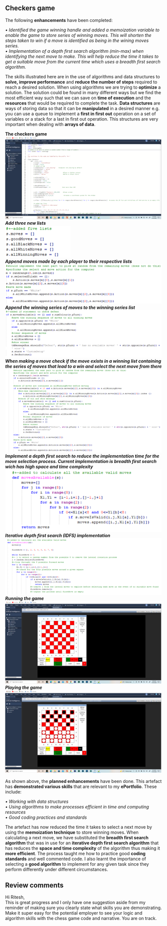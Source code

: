 <h2>Checkers game</h2>
<p>The following <b>enhancements</b> have been completed:</p>
<p><i>• Identified the game winning handle and added a memoization variable to enable the game to store series of winning moves. This will shorten the steps taken to win if a move is identified as being in the wining moves series.<br>
• Implementation of a depth first search algorithm (min-max) when identifying the next move to make. This will help reduce the time it takes to get a suitable move from the current time which uses a breadth first search algorithm.</i><br></p>
<p>The skills illustrated here are in the use of algorithms and data structures to <b>solve, improve performance</b> and <b>reduce the number of steps</b> required to reach a desired solution. When using algorithms we are trying to <b>optimize</b> a solution. The solution could be found in many different ways but we find the most efficient way such that we can save on <b>time of execution</b> and the <b>resources</b> that would be required to complete the task. <b>Data structures</b> are ways of storing data so that it can be <b>manipulated</b> in a desired manner e.g. you can use a queue to implement a <b>first in first out</b> operation on a set of variables or a stack for a last in first out operation. This structures are very important when dealing with <b>arrays of data</b>.</p>

<b>The checkers game</b>
	<img src="https://github.com/Ritesh214/Checkers/blob/main/pics/Picture1.png"><br>
<b><i>Add three new lists</i></b><br>
	<img src="https://github.com/Ritesh214/Checkers/blob/main/pics/Picture2.png"><br>
<b><i>Append moves made by each player to their respective lists</i></b><br>
	<img src="https://github.com/Ritesh214/Checkers/blob/main/pics/Picture3.png"><br>
<b><i>Append the winning series of moves to the winning series list</i></b><br>
	<img src="https://github.com/Ritesh214/Checkers/blob/main/pics/Picture4.png"><br>
<b><i>When making a move check if the move exists in a winning list containing the series of moves that lead to a win and select the next move from there</i></b><br>
	<img src="https://github.com/Ritesh214/Checkers/blob/main/pics/Picture5.png"><br>
<b><i>Implement a depth first search to reduce the implementation time for the move selection process. Current implementation is breadth first search wich has high space and time complexity</i></b><br>
	<img src="https://github.com/Ritesh214/Checkers/blob/main/pics/Picture6.png"><br>
<b><i>Iterative depth first search (IDFS) implementation</i></b><br>
	<img src="https://github.com/Ritesh214/Checkers/blob/main/pics/Picture7.png"><br>
<b><i>Running the game</i></b><br>
	<img src="https://github.com/Ritesh214/Checkers/blob/main/pics/Picture8.png"><br>
<b><i>Playing the game</i></b><br>
	<img src="https://github.com/Ritesh214/Checkers/blob/main/pics/Picture9.png"><br>

<p>As shown above, the <b>planned enhancements</b> have been done. This artefact has <b>demonstrated various skills</b> that are relevant to my <b>ePortfolio</b>. These include:</p>
<p><i>• Working with data structures<br>
• Using algorithms to make processes efficient in time and computing resources<br>
• Good coding practices and standards</i><br></p>
<p>The artefact has now reduced the time it takes to select a next move by using the <b>memoization technique</b> to store winning moves. When calculating a next move, we have substituted the <b>breadth first search algorithm </b>that was in use for an <b>iterative depth first search algorithm</b> that has reduces the <b>space and time complexity</b> of the algorithm thus making it <b>more efficient</b>.
The process taught me how to practice good <b>coding standards</b> and well commented code. I also learnt the importance of selecting a <b>good algorithm</b> to implement for any given task since they perform differently under different circumstances.</p>
<h2>Review comments</h2>
<p>Hi Ritesh,<br>
This is great progress and I only have one suggestion aside from my reminder of making sure you clearly state what skills you are demonstrating. Make it super easy for the potential employer to see your logic and algorithm skills with the chess game code and narrative. You are on track.</p>
